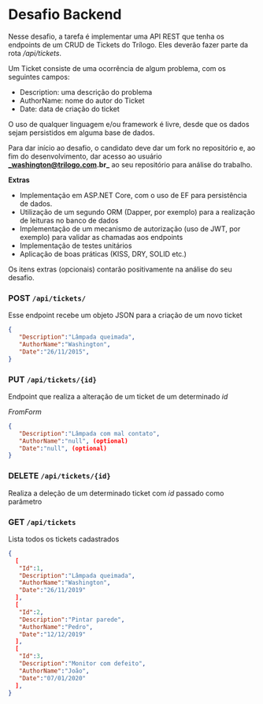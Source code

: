 # Desafio Backend #

Nesse desafio, a tarefa é implementar uma API REST que tenha os endpoints de um CRUD de Tickets do Trílogo. Eles deverão fazer parte da rota  _/api/tickets_.

Um Ticket consiste de uma ocorrência de algum problema, com os seguintes campos:

* Description: uma descrição do problema
* AuthorName: nome do autor do Ticket
* Date: data de criação do ticket

O uso de qualquer linguagem e/ou framework é livre, desde que os dados sejam persistidos em alguma base de dados.

Para dar início ao desafio, o candidato deve dar um fork no repositório e, ao fim do desenvolvimento, dar acesso ao usuário **_washington@trilogo.com.br_** ao seu repositório para análise do trabalho.

**Extras**

* Implementação em ASP.NET Core, com o uso de EF para persistência de dados.
* Utilização de um segundo ORM (Dapper, por exemplo) para a realização de leituras no banco de dados
* Implementação de um mecanismo de autorização (uso de JWT, por exemplo) para validar as chamadas aos endpoints
* Implementação de testes unitários
* Aplicação de boas práticas (KISS, DRY, SOLID etc.)

Os itens extras (opcionais) contarão positivamente na análise do seu desafio.

### POST `/api/tickets/`
Esse endpoint recebe um objeto JSON para a criação de um novo ticket

```json
{
   "Description":"Lâmpada queimada",
   "AuthorName":"Washington",
   "Date":"26/11/2015",
}
```

### PUT `/api/tickets/{id}`
Endpoint que realiza a alteração de um ticket de um determinado _id_

_FromForm_
```json
{
   "Description":"Lâmpada com mal contato",
   "AuthorName":"null", (optional)
   "Date":"null", (optional)
}
```

### DELETE `/api/tickets/{id}`
Realiza a deleção de um determinado ticket com _id_ passado como parâmetro

### GET `/api/tickets`
Lista todos os tickets cadastrados

```json
{
  [
   "Id":1,
   "Description":"Lâmpada queimada",
   "AuthorName":"Washington",
   "Date":"26/11/2019"
  ],
  [
   "Id":2,
   "Description":"Pintar parede",
   "AuthorName":"Pedro",
   "Date":"12/12/2019"
  ],
  [
   "Id":3,
   "Description":"Monitor com defeito",
   "AuthorName":"João",
   "Date":"07/01/2020"
  ],
}
```